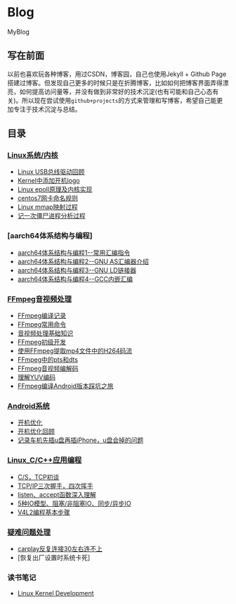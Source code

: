 # Blog
MyBlog
## 写在前面

以前也喜欢玩各种博客，用过CSDN，博客园，自己也使用Jekyll + Github Page搭建过博客。但发现自己更多的时候只是在折腾博客，比如如何把博客界面弄得漂亮，如何提高访问量等，并没有做到非常好的技术沉淀(也有可能和自己心态有关)。所以现在尝试使用`github+projects`的方式来管理和写博客，希望自己能更加专注于技术沉淀与总结。

## 目录

### [Linux系统/内核](https://github.com/jason--liu/Blog/projects/3)
- [Linux USB总线驱动回顾](https://github.com/jason--liu/Blog/issues/10) 
- [Kernel中添加开机logo](https://github.com/jason--liu/Blog/issues/15)
- [Linux epoll原理及内核实现](https://github.com/jason--liu/Blog/issues/6)
- [centos7网卡命名规则](https://github.com/jason--liu/Blog/issues/42)
- [Linux mmap映射过程](https://github.com/jason--liu/Blog/issues/41)
- [记一次僵尸进程分析过程](https://github.com/jason--liu/Blog/issues/45)


### [aarch64体系结构与编程]
- [aarch64体系结构与编程1--常用汇编指令](https://github.com/jason--liu/Blog/issues/46)
- [aarch64体系结构与编程2--GNU AS汇编器介绍](https://github.com/jason--liu/Blog/issues/47)
- [aarch64体系结构与编程3--GNU LD链接器](https://github.com/jason--liu/Blog/issues/48)
- [aarch64体系结构与编程4--GCC内嵌汇编](https://github.com/jason--liu/Blog/issues/49)


### [FFmpeg音视频处理](https://github.com/jason--liu/Blog/projects/4)
- [FFmpeg编译记录](https://github.com/jason--liu/Blog/issues/11)
- [FFmpeg常用命令](https://github.com/jason--liu/Blog/issues/13)
- [音视频处理基础知识](https://github.com/jason--liu/Blog/issues/16)
- [FFmpeg初级开发](https://github.com/jason--liu/Blog/issues/14)
- [使用FFmpeg提取mp4文件中的H264码流](https://github.com/jason--liu/Blog/issues/17)
- [FFmpeg中的pts和dts](https://github.com/jason--liu/Blog/issues/18)
- [FFmpeg音视频编解码](https://github.com/jason--liu/Blog/issues/19)
- [理解YUV编码](https://github.com/jason--liu/Blog/issues/24)
- [FFmpeg编译Android版本踩坑之旅](https://github.com/jason--liu/Blog/issues/28)


### [Android系统](https://github.com/jason--liu/Blog/projects/1)
- [开机优化](https://github.com/jason--liu/Blog/issues/1) 
- [开机优化回顾](https://github.com/jason--liu/Blog/issues/7)
- [记录车机先插u盘再插iPhone，u盘会掉的问题](https://github.com/jason--liu/Blog/issues/8)

### [Linux_C/C++应用编程](https://github.com/jason--liu/Blog/projects/2)
- [C/S，TCP初谈](https://github.com/jason--liu/Blog/issues/2) 
- [TCP/IP三次握手，四次挥手](https://github.com/jason--liu/Blog/issues/3) 
- [listen、accept函数深入理解](https://github.com/jason--liu/Blog/issues/4) 
- [5种IO模型、阻塞/非阻塞IO、同步/异步IO](https://github.com/jason--liu/Blog/issues/5)
- [V4L2编程基本步骤](https://github.com/jason--liu/Blog/issues/30)



### [疑难问题处理]()
- [carplay反复连接30左右连不上](https://github.com/jason--liu/Blog/issues/20)
- [恢复出厂设置时系统卡死]

### 读书笔记  
- [Linux Kernel Development](https://github.com/jason--liu/Blog/projects/5)

